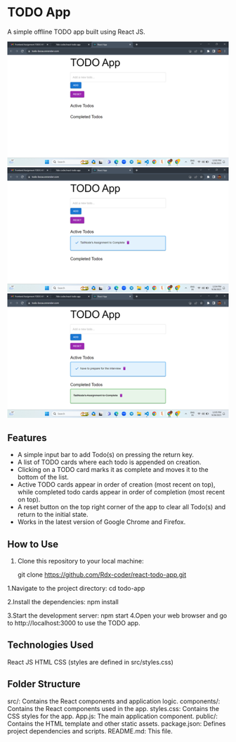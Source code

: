 # TODO App

A simple offline TODO app built using React JS.

![App Screenshot](./public/Screenshots/Screenshot%20(43).png)
![App Screenshot](./public/Screenshots/Screenshot%20(44).png)
![App Screenshot](./public/Screenshots/Screenshot%20(45).png)

## Features

- A simple input bar to add Todo(s) on pressing the return key.
- A list of TODO cards where each todo is appended on creation.
- Clicking on a TODO card marks it as complete and moves it to the bottom of the list.
- Active TODO cards appear in order of creation (most recent on top), while completed todo cards appear in order of completion (most recent on top).
- A reset button on the top right corner of the app to clear all Todo(s) and return to the initial state.
- Works in the latest version of Google Chrome and Firefox.

## How to Use

1. Clone this repository to your local machine:

   git clone https://github.com/Rdx-coder/react-todo-app.git

1.Navigate to the project directory:
cd todo-app

2.Install the dependencies:
npm install

3.Start the development server:
npm start
4.Open your web browser and go to http://localhost:3000 to use the TODO app.

## Technologies Used
React JS
HTML
CSS (styles are defined in src/styles.css)

## Folder Structure

src/: Contains the React components and application logic.
components/: Contains the React components used in the app.
styles.css: Contains the CSS styles for the app.
App.js: The main application component.
public/: Contains the HTML template and other static assets.
package.json: Defines project dependencies and scripts.
README.md: This file.
